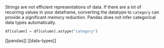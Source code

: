 Strings are not efficient representations of data. If there are a lot of recurring values in your dataframe, converting the datatype to `category` can provide a significant memory reduction. Pandas does not infer categorical data types automatically. 

```python
df[column] = df[column].astype("category")
```

[[pandas]]
[[data-types]]